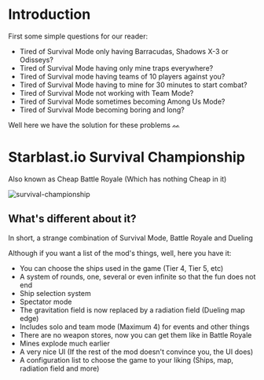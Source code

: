 # Introduction
First some simple questions for our reader:
- Tired of Survival Mode only having Barracudas, Shadows X-3 or Odisseys?
- Tired of Survival Mode having only mine traps everywhere?
- Tired of Survival mode having teams of 10 players against you?
- Tired of Survival Mode having to mine for 30 minutes to start combat?
- Tired of Survival Mode not working with Team Mode?
- Tired of Survival Mode sometimes becoming Among Us Mode?
- Tired of Survival Mode becoming boring and long?

Well here we have the solution for these problems ᨐ
# Starblast.io Survival Championship
Also known as Cheap Battle Royale (Which has nothing Cheap in it)

![survival-championship](https://github.com/A198-A/Stablast.io-Survival-Championship/assets/130020021/fbebff1e-3525-4737-aecc-ebb685d9eb46)
## What's different about it?
In short, a strange combination of Survival Mode, Battle Royale and Dueling

Although if you want a list of the mod's things, well, here you have it:
- You can choose the ships used in the game (Tier 4, Tier 5, etc)
- A system of rounds, one, several or even infinite so that the fun does not end
- Ship selection system
- Spectator mode
- The gravitation field is now replaced by a radiation field (Dueling map edge)
- Includes solo and team mode (Maximum 4) for events and other things
- There are no weapon stores, now you can get them like in Battle Royale
- Mines explode much earlier
- A very nice UI (If the rest of the mod doesn't convince you, the UI does)
- A configuration list to choose the game to your liking (Ships, map, radiation field and more)


